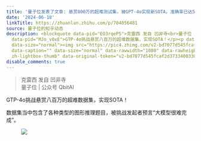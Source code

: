 ```yaml
---
title: '量子位发表了文章: 悬赏800万的超难测试集，被GPT-4o实现新SOTA，准确率已达50%'
date: '2024-06-18'
linkTitle: https://zhuanlan.zhihu.com/p/704056481
source: 量子位的知乎动态
description: <blockquote data-pid="EO3rqeP5">克雷西 发自 凹非寺<br>量子位 | 公众号 QbitAI</blockquote><p
  data-pid="MJo_v0xE">GTP-4o挑战悬赏八百万的超难数据集，实现SOTA！</p><p data-pid="aES6MsMA">数据集当中包含了各种类型的图形推理题目，被挑战发起者预言“大模型很难完成”。</p><figure
  data-size="normal"><img src="https://pic4.zhimg.com/v2-bd7077d545fcaf2d3733400330df66bb.jpg"
  data-caption="" data-size="normal" data-rawwidth="1080" data-rawheight="505" class="origin_image
  zh-lightbox-thumb" data-original-token="v2-bd7077d545fcaf2d3733400330df66bb" ...
disable_comments: true
---
```

<blockquote data-pid="EO3rqeP5">克雷西 发自 凹非寺<br>量子位 | 公众号 QbitAI</blockquote><p data-pid="MJo_v0xE">GTP-4o挑战悬赏八百万的超难数据集，实现SOTA！</p><p data-pid="aES6MsMA">数据集当中包含了各种类型的图形推理题目，被挑战发起者预言“大模型很难完成”。</p><figure data-size="normal"><img src="https://pic4.zhimg.com/v2-bd7077d545fcaf2d3733400330df66bb.jpg" data-caption="" data-size="normal" data-rawwidth="1080" data-rawheight="505" class="origin_image zh-lightbox-thumb" data-original-token="v2-bd7077d545fcaf2d3733400330df66bb" ...